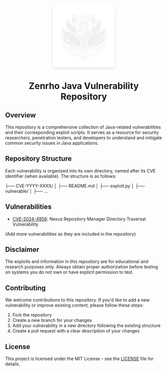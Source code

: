 <p align="center">
  <img src="assets/zenrho.png" alt="Zenrho Logo" width="200" height="auto" style="border-radius: 10px; box-shadow: 0 4px 8px rgba(0, 0, 0, 0.1);">
</p>

<h1 align="center">Zenrho Java Vulnerability Repository</h1>

## Overview

This repository is a comprehensive collection of Java-related vulnerabilities and their corresponding exploit scripts. It serves as a resource for security researchers, penetration testers, and developers to understand and mitigate common security issues in Java applications.

## Repository Structure

Each vulnerability is organized into its own directory, named after its CVE identifier (when available). The structure is as follows:

├── CVE-YYYY-XXXX/
│   ├── README.md
│   ├── exploit.py
│   ├── vulnerable/
│       ├── ...

## Vulnerabilities

- [CVE-2024-4956](CVE-2024-4956/README.md): Nexus Repository Manager Directory Traversal Vulnerability

(Add more vulnerabilities as they are included in the repository)

## Disclaimer

The exploits and information in this repository are for educational and research purposes only. Always obtain proper authorization before testing on systems you do not own or have explicit permission to test.

## Contributing

We welcome contributions to this repository. If you'd like to add a new vulnerability or improve existing content, please follow these steps:

1. Fork the repository
2. Create a new branch for your changes
3. Add your vulnerability in a new directory following the existing structure
4. Create a pull request with a clear description of your changes

## License

This project is licensed under the MIT License - see the [LICENSE](LICENSE) file for details.
